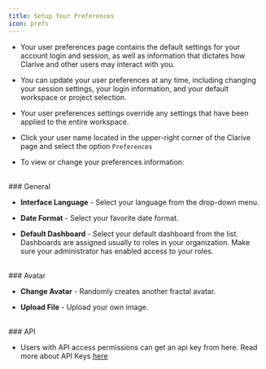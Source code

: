 ```yaml
---
title: Setup Your Preferences
icon: prefs
---
```

* Your user preferences page contains the default 
settings for your account login and session, 
as well as information that dictates how Clarive and other users may interact with you. 
* You can update your user preferences at any time, 
including changing your session settings, your login information, and your default workspace or project selection. 
* Your user preferences settings override any settings that have been applied to the entire workspace.

* Click your user name located in the upper-right corner of the Clarive page and select 
the option `Preferences`


* To view or change your preferences information:

<br />
### General

- **Interface Language** - Select your language from the drop-down menu. <br />

- **Date Format** - Select your favorite date format. <br />

- **Default Dashboard** - Select your default dashboard from the list. Dashboards are assigned usually 
to roles in your organization. Make sure your administrator has enabled access to your roles. 


<br />
### Avatar

- **Change Avatar** - Randomly creates another fractal avatar. <br />

- **Upload File** - Upload your own image.


<br />
### API

* Users with API access permissions can get an api key from here.
Read more about API Keys [here](concepts/api_key)
